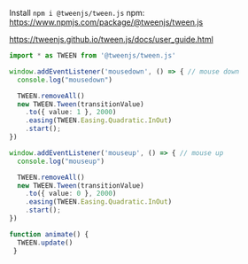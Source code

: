 Install `npm i @tweenjs/tween.js`
npm: https://www.npmjs.com/package/@tweenjs/tween.js

https://tweenjs.github.io/tween.js/docs/user_guide.html

```TypeScript
import * as TWEEN from '@tweenjs/tween.js'

window.addEventListener('mousedown', () => { // mouse down
  console.log("mousedown")

  TWEEN.removeAll()
  new TWEEN.Tween(transitionValue)
    .to({ value: 1 }, 2000)
    .easing(TWEEN.Easing.Quadratic.InOut)
    .start();
})

window.addEventListener('mouseup', () => { // mouse up
  console.log("mouseup")

  TWEEN.removeAll()
  new TWEEN.Tween(transitionValue)
    .to({ value: 0 }, 2000)
    .easing(TWEEN.Easing.Quadratic.InOut)
    .start();
})

function animate() {
  TWEEN.update()
 }
```